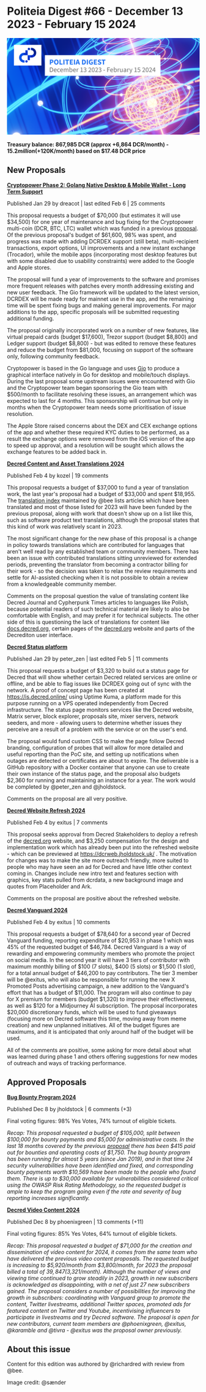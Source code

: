 # Politeia Digest #66 - December 13 2023 - February 15 2024

![Image credit: @sænder](img/issue066/066-title.png)

**Treasury balance: 867,985 DCR (approx +6,864 DCR/month) - $15.2 million (+$120K/month) based on $17.48 DCR price**

## New Proposals

**[Cryptopower Phase 2: Golang Native Desktop & Mobile Wallet - Long Term Support](https://proposals.decred.org/record/eada888)**

Published Jan 29 by dreacot | last edited Feb 6 | 25 comments

This proposal requests a budget of $70,000 (but estimates it will use $34,500) for one year of maintenance and bug fixing for the Cryptopower multi-coin (DCR, BTC, LTC) wallet which was funded in a previous [proposal](https://proposals.decred.org/record/256efee). Of the previous proposal's budget of $61,600, 98% was spent, and progress was made with adding DCRDEX support (still beta), multi-recipient transactions, export options, UI improvements and a new instant exchange (Trocador), while the mobile apps (incorporating most desktop features but with some disabled due to usability constraints) were added to the Google and Apple stores.

The proposal will fund a year of improvements to the software and promises more frequent releases with patches every month addressing existing and new user feedback. The Gio framework will be updated to the latest version, DCRDEX will be made ready for mainnet use in the app, and the remaining time will be spent fixing bugs and making general improvements. For major additions to the app, specific proposals will be submitted requesting additional funding.

The proposal originally incorporated work on a number of new features, like virtual prepaid cards (budget $17,600), Trezor support (budget $8,800) and Ledger support (budget $8,800) - but was edited to remove these features and reduce the budget from $81,000, focusing on support of the software only, following community feedback.

Cryptopower is based in the Go language and uses [Gio](https://gioui.org/) to produce a graphical interface natively in Go for desktop and mobile/touch displays. During the last proposal some upstream issues were encountered with Gio and the Cryptopower team began sponsoring the Gio team with $500/month to facilitate resolving these issues, an arrangement which was expected to last for 4 months. This sponsorship will continue but only in months when the Cryptopower team needs some prioritisation of issue resolution.

The Apple Store raised concerns about the DEX and CEX exchange options of the app and whether these required KYC duties to be performed, as a result the exchange options were removed from the iOS version of the app to speed up approval, and a resolution will be sought which allows the exchange features to be added back in.

**[Decred Content and Asset Translations 2024](https://proposals.decred.org/record/a225e38)**

Published Feb 4 by kozel | 19 comments

This proposal requests a budget of $37,000 to fund a year of translation work, the last year's proposal had a budget of $33,000 and spent $18,955. The [translation index](https://github.com/decredcommunity/translations/blob/master/index.md) maintained by @bee lists articles which have been translated and most of those listed for 2023 will have been funded by the previous proposal, along with work that doesn't show up on a list like this, such as software product text translations, although the proposal states that this kind of work was relatively scant in 2023.

The most significant change for the new phase of this proposal is a change in policy towards translations which are contributed for languages that aren't well read by any established team or community members. There has been an issue with contributed translations sitting unreviewed for extended periods, preventing the translator from becoming a contractor billing for their work - so the decision was taken to relax the review requirements and settle for AI-assisted checking when it is not possible to obtain a review from a knowledgeable community member.

Comments on the proposal question the value of translating content like Decred Journal and Cypherpunk Times articles to languages like Polish, because potential readers of such technical material are likely to also be comfortable with English, and may prefer it for technical subjects. The other side of this is questioning the lack of translations for content like [docs.decred.org](https://docs.decred.org/), certain pages of the [decred.org](https://decred.org/) website and parts of the Decrediton user interface.

**[Decred Status platform](https://proposals.decred.org/record/2fc8466)**

Published Jan 29 by peter\_zen | last edited Feb 5 | 11 comments

This proposal requests a budget of $3,320 to build out a status page for Decred that will show whether certain Decred related services are online or offline, and be able to flag issues like DCRDEX going out of sync with the network. A proof of concept page has been created at https://is.decred.online/ using Uptime Kuma, a platform made for this purpose running on a VPS operated independently from Decred infrastructure. The status page monitors services like the Decred website, Matrix server, block explorer, proposals site, mixer servers, network seeders, and more - allowing users to determine whether issues they perceive are a result of a problem with the service or on the user's end.

The proposal would fund custom CSS to make the page follow Decred branding, configuration of probes that will allow for more detailed and useful reporting than the PoC site, and setting up notifications when outages are detected or certificates are about to expire. The deliverable is a GitHub repository with a Docker container that anyone can use to create their own instance of the status page, and the proposal also budgets $2,360 for running and maintaining an instance for a year. The work would be completed by @peter\_zen and @jholdstock.

Comments on the proposal are all very positive.

**[Decred Website Refresh 2024](https://proposals.decred.org/record/38a9726)**

Published Feb 4 by exitus | 7 comments

This proposal seeks approval from Decred Stakeholders to deploy a refresh of the [decred.org](https://decred.org/) website, and $3,250 compensation for the design and implementation work which has already been put into the refreshed website - which can be previewed at https://dcrweb.jholdstock.uk/ . The motivation for changes was to make the site more outreach friendly, more suited to people who may have seen an ad for Decred and have little other context coming in. Changes include new intro text and features section with graphics, key stats pulled from dcrdata, a new background image and quotes from Placeholder and Ark.

Comments on the proposal are positive about the refreshed website.

**[Decred Vanguard 2024](https://proposals.decred.org/record/d658f9a)**

Published Feb 4 by exitus | 10 comments

This proposal requests a budget of $78,640 for a second year of Decred Vanguard funding, reporting expenditure of $20,953 in phase 1 which was 45% of the requested budget of $46,784. Decred Vanguard is a way of rewarding and empowering community members who promote the project on social media. In the second year it will have 3 tiers of contributor with maximum monthly billing of $100 (7 slots), $400 (5 slots) or $1,500 (1 slot), for a total annual budget of $46,200 to pay contributors. The tier 3 member will be @exitus, who will also be responsible for running the new X Promoted Posts advertising campaign, a new addition to the Vanguard's effort that has a budget of $11,000. The program will also continue to pay for X premium for members (budget $1,320) to improve their effectiveness, as well as $120 for a Midjourney AI subscription. The proposal incorporates $20,000 discretionary funds, which will be used to fund giveaways (focusing more on Decred software this time, moving away from meme creation) and new unplanned initiatives. All of the budget figures are maximums, and it is anticipated that only around half of the budget will be used.

All of the comments are positive, some asking for more detail about what was learned during phase 1 and others offering suggestions for new modes of outreach and ways of tracking performance.

## Approved Proposals

**[Bug Bounty Program 2024](https://proposals.decred.org/record/a1fd5dd)**

Published Dec 8 by jholdstock | 6 comments (+3)

Final voting figures: 98% Yes Votes, 74% turnout of eligible tickets.

*Recap: This proposal requested a budget of $105,000, split between $100,000 for bounty payments and $5,000 for administrative costs. In the last 18 months covered by the previous [proposal](https://proposals.decred.org/record/da2f32d) there has been $415 paid out for bounties and operating costs of $1,750. The bug bounty program has been running for almost 5 years (since Jan 2019), and in that time 24 security vulnerabilities have been identified and fixed, and corresponding bounty payments worth $10,569 have been made to the people who found them. There is up to $30,000 available for vulnerabilities considered critical using the OWASP Risk Rating Methodology, so the requested budget is ample to keep the program going even if the rate and severity of bug reporting increases significantly.*

**[Decred Video Content 2024](https://proposals.decred.org/record/49cf2e1)**

Published Dec 8 by phoenixgreen | 13 comments (+11)

Final voting figures: 85% Yes Votes, 64% turnout of eligible tickets.

*Recap: This proposal requested a budget of $71,000 for the creation and dissemination of video content for 2024, it comes from the same team who have delivered the previous video content proposals. The requested budget is increasing to $5,920/month from $3,800/month, for 2023 the proposal billed a total of $39,847 ($3,321/month). Although the number of views and viewing time continued to grow steadily in 2023, growth in new subscribers is acknowledged as disappointing, with a net of just 27 new subscribers gained. The proposal considers a number of possibilities for improving the growth in subscribers: coordinating with Vanguard group to promote the content, Twitter livestreams, additional Twitter spaces, promoted ads for featured content on Twitter and Youtube, incentivising influencers to participate in livestreams and try Decred software. The proposal is open for new contributors, current team members are @phoenixgreen, @exitus, @karamble and @tivra - @exitus was the proposal owner previously.*

## About this issue

Content for this edition was authored by @richardred with review from @bee.

Image credit: @sænder
